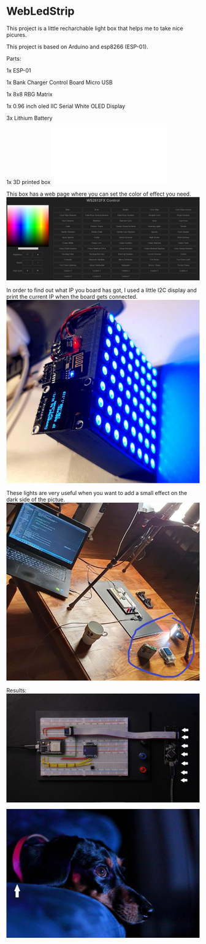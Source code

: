 # WebLedStrip
This project is a little recharchable light box that helps me to take nice picures.

This project is based on Arduino and esp8266 (ESP-01).

Parts:

1x ESP-01

1x Bank Charger Control Board Micro USB

1x 8x8 RBG Matrix

1x 0.96 inch oled IIC Serial White OLED Display

3x Lithium Battery

1x 3D printed box
![](Documentation/8x8%20matrix%20box%20v3.stl)

This box has a web page where you can set the color of effect you need.
![](Documentation/webpage.png)

In order to find out what IP you board has got, I used a little I2C display and print the current IP when the board gets connected.
![](Documentation/boxmounted.jpeg)

These lights are very useful when you want to add a small effect on the dark side of the pictue.
![](Documentation/example.jpeg)


Results:
![](Documentation/result.jpeg)

![](Documentation/result2.JPG)
